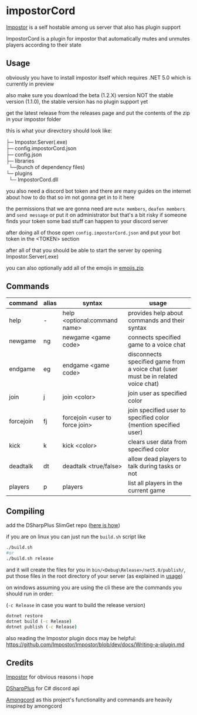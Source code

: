 # impostorCord
[Impostor](https://github.com/impostor/Impostor) is a self hostable among us server that also has plugin support

ImpostorCord is a plugin for impostor that automatically mutes and unmutes players according to their state

## Usage
obviously you have to install impostor itself which requires .NET 5.0 which is currently in preview 

also make sure you download the beta (1.2.X) version NOT the stable version (1.1.0), the stable version has no plugin support yet

get the latest release from the releases page and put the contents of the zip in your impostor folder

this is what your direvctory should look like:<br>

├─ Impostor.Server(.exe)<br>
├─ config.impostorCord.json<br>
├─ config.json<br>
├─ libraries<br>
&nbsp;&nbsp;└─(bunch of dependency files)<br>
└─ plugins<br>
&nbsp;&nbsp;└─ ImpostorCord.dll<br>

you also need a discord bot token and there are many guides on the internet about how to do that so im not gonna get in to it here

the permissions that we are gonna need are `mute members`, `deafen members` and  `send message` or put it on administrator but that's a bit risky if someone finds your token some bad stuff can happen to your discord server 

after doing all of those open `config.impostorCord.json` and put your bot token in the \<TOKEN> section

after all of that you should be able to start the server by opening Impostor.Server(.exe)

you can also optionally add all of the emojis in [emojis.zip](emojis.zip)

## Commands

| command   | alias | syntax                                  | usage                                                                              |
|-----------|-------|-----------------------------------------|------------------------------------------------------------------------------------|
| help      | -     | help <optional:command name>            | provides help about commands and their syntax                                      |
| newgame   | ng    | newgame <game code\>                     | connects specified game to a voice chat                                            |
| endgame   | eg    | endgame <game code\>                     | disconnects specified game from a voice chat  (user must be in related voice chat) |
| join      | j     | join <color\>                            | join user as specified color                                                       |
| forcejoin | fj    | forcejoin <color> <user to force join\>  | join specified user to specified color  (mention specified user)                   |
| kick      | k     | kick <color\>                            | clears user data from specified color                                              |
| deadtalk  | dt    | deadtalk <true/false>                   | allow dead players to talk during tasks or not                                     |
| players   | p     | players                                 | list all players in the current game                                               |
## Compiling
add the DSharpPlus SlimGet repo ([here is how](https://dsharpplus.github.io/articles/misc/nightly_builds.html))

if you are on linux you can just run the `build.sh` script like
```bash
./build.sh 
#or
./build.sh release
```
and it will create the files for you in `bin/<Debug\Release>/net5.0/publish/`, put those files in the root directory of your server (as explained in [usage](#Usage))

on windows assuming you are using the cli these are the commands you should run in order:

(`-c Release` in case you want to build the release version)
```cmd
dotnet restore
dotnet build (-c Release)
dotnet publish (-c Release)
```

also reading the Impostor plugin docs may be helpful: https://github.com/Impostor/Impostor/blob/dev/docs/Writing-a-plugin.md

## Credits
[Impostor](https://github.com/impostor/Impostor) for obvious reasons i hope

[DSharpPlus](https://github.com/DSharpPlus/DSharpPlus) for C# discord api

[Amongcord](https://github.com/pedrofracassi/amongcord) as this project's functionality and commands are heavily inspired by amongcord

